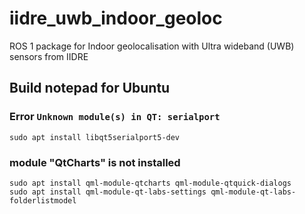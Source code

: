 # iidre_uwb_indoor_geoloc
ROS 1 package for Indoor geolocalisation with Ultra wideband (UWB) sensors from IIDRE

## Build notepad for Ubuntu

### Error `Unknown module(s) in QT: serialport`
```
sudo apt install libqt5serialport5-dev
```

### module "QtCharts" is not installed
```
sudo apt install qml-module-qtcharts qml-module-qtquick-dialogs
sudo apt install qml-module-qt-labs-settings qml-module-qt-labs-folderlistmodel
```

